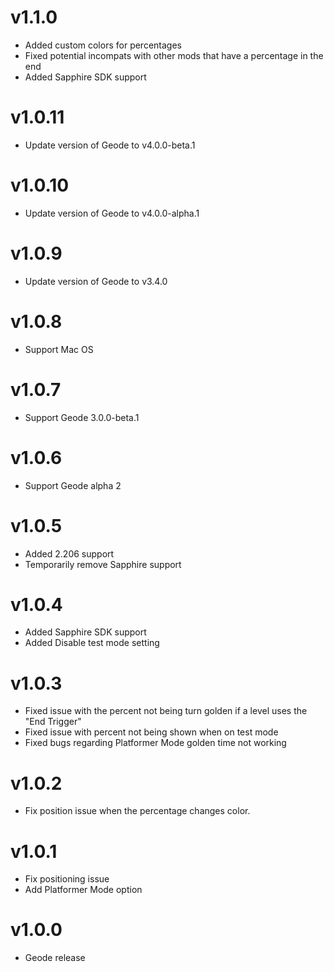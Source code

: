 # v1.1.0
- Added custom colors for percentages
- Fixed potential incompats with other mods that have a percentage in the end
- Added Sapphire SDK support
# v1.0.11
- Update version of Geode to v4.0.0-beta.1
# v1.0.10
- Update version of Geode to v4.0.0-alpha.1
# v1.0.9
- Update version of Geode to v3.4.0
# v1.0.8
- Support Mac OS
# v1.0.7
- Support Geode 3.0.0-beta.1
# v1.0.6 
- Support Geode alpha 2
# v1.0.5
- Added 2.206 support
- Temporarily remove Sapphire support
# v1.0.4 
- Added Sapphire SDK support
- Added Disable test mode setting
# v1.0.3 
- Fixed issue with the percent not being turn golden if a level uses the "End Trigger"
- Fixed issue with percent not being shown when on test mode
- Fixed bugs regarding Platformer Mode golden time not working
# v1.0.2
- Fix position issue when the percentage changes color.
# v1.0.1 
- Fix positioning issue
- Add Platformer Mode option
# v1.0.0
- Geode release
